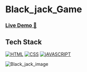 # Black_jack_Game

### <a href=https://saikumar-27.github.io/Black_jack_Game/ target="_blank">**Live Demo 🚀**</a>

## Tech Stack

[![HTML](https://img.shields.io/badge/HTML5-E34F26?style=for-the-badge&logo=html5&logoColor=white)](https://www.w3schools.com/html/)
[![CSS](https://img.shields.io/badge/CSS3-1572B6?style=for-the-badge&logo=css3&logoColor=white)](https://www.w3schools.com/css/)
[![jAVASCRIPT](https://img.shields.io/badge/JavaScript-323330?style=for-the-badge&logo=javascript&logoColor=F7DF1E)](https://developer.mozilla.org/en-US/docs/Web/JavaScript)


![Black_jack_image](https://user-images.githubusercontent.com/77429211/148925228-a95be9db-6750-4ebb-ba3f-bb90092e4bca.png)

